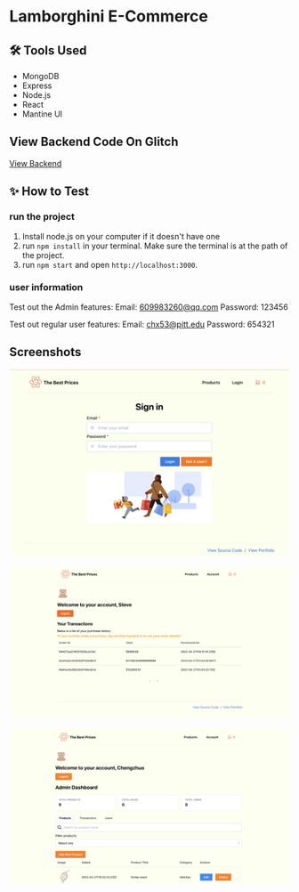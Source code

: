 # Lamborghini E-Commerce

## 🛠 Tools Used
* MongoDB
* Express
* Node.js
* React
* Mantine UI

## View Backend Code On Glitch

[View Backend](https://glitch.com/~infsci2560-final-lambo-server)

## ✨ How to Test

### run the project

1. Install node.js on your computer if it doesn't have one
2. run `npm install` in your terminal. Make sure the terminal is at the path of the project.
3. run `npm start` and open `http://localhost:3000`.

### user information
Test out the Admin features:
Email: 609983260@qq.com
Password: 123456

Test out regular user features:
Email: chx53@pitt.edu
Password: 654321

## Screenshots

![login](login_new.png)

![user](user_account.png)

![admin](admin_account.png)
